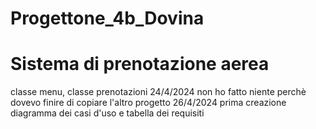 # Progettone_4b_Dovina 
# Sistema di prenotazione aerea 
classe menu, classe prenotazioni 
24/4/2024 non ho fatto niente perchè dovevo finire di copiare l'altro progetto
26/4/2024 prima creazione diagramma dei casi d'uso e tabella dei requisiti
